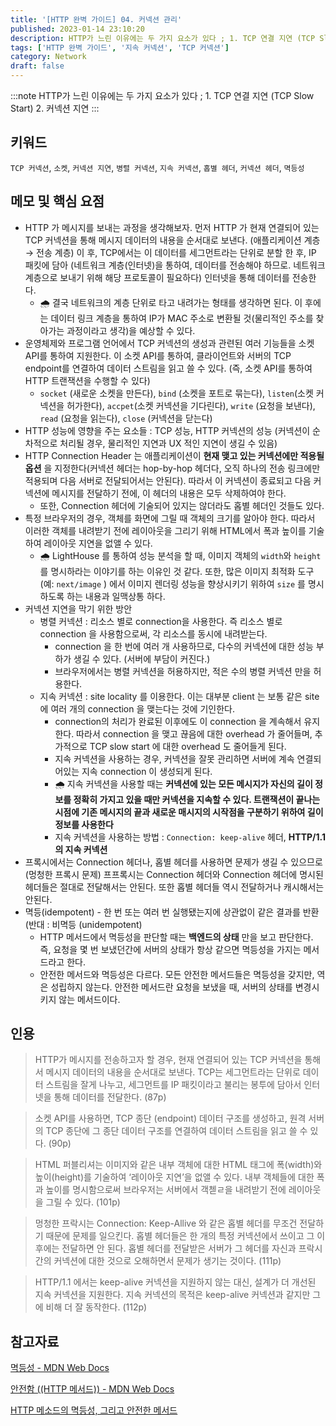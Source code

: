```yaml
---
title: '[HTTP 완벽 가이드] 04. 커넥션 관리'
published: 2023-01-14 23:10:20
description: HTTP가 느린 이유에는 두 가지 요소가 있다 ; 1. TCP 연결 지연 (TCP Slow Start) 2. 커넥션 지연
tags: ['HTTP 완벽 가이드', '지속 커넥션', 'TCP 커넥션']
category: Network
draft: false
---
```


:::note
HTTP가 느린 이유에는 두 가지 요소가 있다 ; 1. TCP 연결 지연 (TCP Slow Start) 2. 커넥션 지연
:::

## 키워드

`TCP 커넥션`, `소켓`, `커넥션 지연`, `병렬 커넥션`, `지속 커넥션`, `홉별 헤더`, `커넥션 헤더`, `멱등성`

## 메모 및 핵심 요점

- HTTP 가 메시지를 보내는 과정을 생각해보자. 먼저 HTTP 가 현재 연결되어 있는 TCP 커넥션을 통해 메시지 데이터의 내용을 순서대로 보낸다. (애플리케이션 계층 → 전송 계층) 이 후, TCP에서는 이 데이터를 세그먼트라는 단위로 분할 한 후, IP 패킷에 담아 (네트워크 계층(인터넷)을 통하여, 데이터를 전송해야 하므로. 네트워크 계층으로 보내기 위해 해당 프로토콜이 필요하다) 인터넷을 통해 데이터를 전송한다.
  - 🌧️ 결국 네트워크의 계층 단위로 타고 내려가는 형태를 생각하면 된다. 이 후에는 데이터 링크 계층을 통하여 IP가 MAC 주소로 변환될 것(물리적인 주소를 찾아가는 과정이라고 생각)을 예상할 수 있다.
- 운영체제와 프로그램 언어에서 TCP 커넥션의 생성과 관련된 여러 기능들을 소켓 API를 통하여 지원한다. 이 소켓 API를 통하여, 클라이언트와 서버의 TCP endpoint를 연결하여 데이터 스트림을 읽고 쓸 수 있다. (즉, 소켓 API를 통하여 HTTP 트랜잭션을 수행할 수 있다)
  - `socket` (새로운 소켓을 만든다), `bind` (소켓을 포트로 묶는다), `listen`(소켓 커넥션을 허가한다), `accpet`(소켓 커넥션을 기다린다), `write` (요청을 보낸다), `read` (요청을 읽는다), `close` (커넥션을 닫는다)
- HTTP 성능에 영향을 주는 요소들 : TCP 성능, HTTP 커넥션의 성능 (커넥션이 순차적으로 처리될 경우, 물리적인 지연과 UX 적인 지연이 생길 수 있음)
- HTTP Connection Header 는 애플리케이션이 **현재 맺고 있는 커넥션에만 적용될 옵션** 을 지정한다(커넥션 헤더는 hop-by-hop 헤더다, 오직 하나의 전송 링크에만 적용되며 다음 서버로 전달되어서는 안된다). 따라서 이 커넥션이 종료되고 다음 커넥션에 메시지를 전달하기 전에, 이 헤더의 내용은 모두 삭제하여야 한다.
  - 또한, Connection 헤더에 기술되어 있지는 않더라도 홉별 헤더인 것들도 있다.
- 특정 브라우저의 경우, 객체를 화면에 그릴 때 객체의 크기를 알아야 한다. 따라서 이러한 객체를 내려받기 전에 레이아웃을 그리기 위해 HTML에서 폭과 높이를 기술하여 레이아웃 지연을 없앨 수 있다.
  - 🌧️ LightHouse 를 통하여 성능 분석을 할 때, 이미지 객체의 `width`와 `height` 를 명시하라는 이야기를 하는 이유인 것 같다. 또한, 많은 이미지 최적화 도구 (예: `next/image` ) 에서 이미지 렌더링 성능을 향상시키기 위하여 `size` 를 명시하도록 하는 내용과 일맥상통 하다.
- 커넥션 지연을 막기 위한 방안
  - 병렬 커넥션 : 리소스 별로 connection을 사용한다. 즉 리소스 별로 connection 을 사용함으로써, 각 리소스를 동시에 내려받는다.
    - connection 을 한 번에 여러 개 사용하므로, 다수의 커넥션에 대한 성능 부하가 생길 수 있다. (서버에 부담이 커진다.)
    - 브라우저에서는 병렬 커넥션을 허용하지만, 적은 수의 병렬 커넥션 만을 허용한다.
  - 지속 커넥션 : site locality 를 이용한다. 이는 대부분 client 는 보통 같은 site 에 여러 개의 connection 을 맺는다는 것에 기인한다.
    - connection의 처리가 완료된 이후에도 이 connection 을 계속해서 유지한다. 따라서 connection 을 맺고 끊음에 대한 overhead 가 줄어들며, 추가적으로 TCP slow start 에 대한 overhead 도 줄어들게 된다.
    - 지속 커넥션을 사용하는 경우, 커넥션을 잘못 관리하면 서버에 계속 연결되어있는 지속 connection 이 생성되게 된다.
    - 🌧️ 지속 커넥션을 사용할 때는 **커넥션에 있는 모든 메시지가 자신의 길이 정보를 정확히 가지고 있을 때만 커넥션을 지속할 수 있다. 트랜잭션이 끝나는 시점에 기존 메시지의 끝과 새로운 매시지의 시작점을 구분하기 위하여 길이정보를 사용한다**
    - 지속 커넥션을 사용하는 방법 : `Connection: keep-alive` 헤더, **HTTP/1.1 의 지속 커넥션**
- 프록시에서는 Connection 헤더나, 홉별 헤더를 사용하면 문제가 생길 수 있으므로 (멍청한 프록시 문제) 프프록시는 Connection 헤더와 Connection 헤더에 명시된 헤더들은 절대로 전달해서는 안된다. 또한 홉별 헤더들 역시 전달하거나 캐시해서는 안된다.
- 멱등(idempotent) - 한 번 또는 여러 번 실행됐는지에 상관없이 같은 결과를 반환 (반대 : 비멱등 (unidempotent)
  - HTTP 메서드에서 멱등성을 판단할 때는 **백엔드의 상태** 만을 보고 판단한다. 즉, 요청을 몇 번 보냈던간에 서버의 상태가 항상 같으면 멱등성을 가지는 메서드라고 한다.
  - 안전한 메서드와 멱등성은 다르다. 모든 안전한 메서드들은 멱등성을 갖지만, 역은 성립하지 않는다. 안전한 메서드란 요청을 보냈을 때, 서버의 상태를 변경시키지 않는 메서드이다.

## 인용

> HTTP가 메시지를 전송하고자 할 경우, 현재 연결되어 있는 TCP 커넥션을 통해서 메시지 데이터의 내용을 순서대로 보낸다. TCP는 세그먼트라는 단위로 데이터 스트림을 잘게 나누고, 세그먼트를 IP 패킷이라고 불리는 봉투에 담아서 인터넷을 통해 데이터를 전달한다. (87p)

> 소켓 API를 사용하면, TCP 종단 (endpoint) 데이터 구조를 생성하고, 원격 서버의 TCP 종단에 그 종단 데이터 구조를 연결하여 데이터 스트림을 읽고 쓸 수 있다. (90p)

> HTML 퍼블리셔는 이미지와 같은 내부 객체에 대한 HTML 태그에 폭(width)와 높이(height)를 기술하여 ‘레이아웃 지연’을 없앨 수 있다. 내부 객체들에 대한 폭과 높이를 명시함으로써 브라우저는 서버에서 객첻ㄹ을 내려받기 전에 레이아웃을 그릴 수 있다. (101p)

> 멍청한 프락시는 Connection: Keep-Allive 와 같은 홉별 헤더를 무조건 전달하기 때문에 문제를 일으킨다. 홉별 헤더들은 한 개의 특정 커넥션에서 쓰이고 그 이후에는 전달하면 안 된다. 홉별 헤더를 전달받은 서버가 그 헤더를 자신과 프락시 간의 커넥션에 대한 것으로 오해하면서 문제가 생기는 것이다. (111p)

> HTTP/1.1 에서는 keep-alive 커넥션을 지원하지 않는 대신, 설계가 더 개선된 지속 커넥션을 지원한다. 지속 커넥션의 목적은 keep-alive 커넥션과 같지만 그에 비해 더 잘 동작한다. (112p)

## 참고자료

[멱등성 - MDN Web Docs](https://developer.mozilla.org/ko/docs/Glossary/Idempotent#:~:text=%EB%8F%99%EC%9D%BC%ED%95%9C%20%EC%9A%94%EC%B2%AD%EC%9D%84%20%ED%95%9C%20%EB%B2%88,%EB%93%B1%EC%84%B1%EC%9D%84%20%EA%B0%80%EC%A1%8C%EB%8B%A4%EA%B3%A0%20%EB%A7%90%ED%95%A9%EB%8B%88%EB%8B%A4)

[안전함 ((HTTP 메서드)) - MDN Web Docs](https://developer.mozilla.org/ko/docs/Glossary/Safe/HTTP#:~:text=HTTP%20%EB%A9%94%EC%84%9C%EB%93%9C%EA%B0%80%20%EC%84%9C%EB%B2%84%EC%9D%98,HEAD%20%2C%20OPTIONS%20%EA%B0%80%20%EC%95%88%EC%A0%84%ED%95%A9%EB%8B%88%EB%8B%A4.)

[HTTP 메소드의 멱등성, 그리고 안전한 메서드](https://hudi.blog/http-method-idempotent/)
